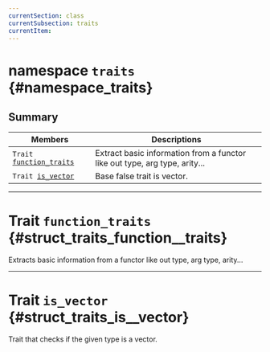 ```yaml
---
currentSection: class
currentSubsection: traits
currentItem:
---
```


# namespace `traits` {#namespace_traits}

## Summary

 Members                        | Descriptions                                
--------------------------------|---------------------------------------------
`Trait `[``function_traits``](#struct_traits_function__traits)    | Extract basic information from a functor like out type, arg type, arity...
`Trait `[``is_vector``](#struct_traits_is__vector)    | Base false trait is vector.

---

# Trait `function_traits` {#struct_traits_function__traits}
Extracts basic information from a functor like out type, arg type, arity...


---

# Trait `is_vector` {#struct_traits_is__vector}
Trait that checks if the given type is a vector.

